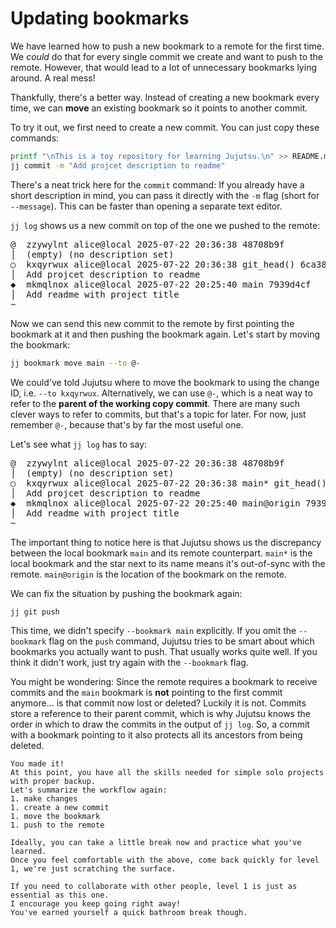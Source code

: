 # Updating bookmarks

We have learned how to push a new bookmark to a remote for the first time.
We _could_ do that for every single commit we create and want to push to the remote.
However, that would lead to a lot of unnecessary bookmarks lying around.
A real mess!

Thankfully, there's a better way.
Instead of creating a new bookmark every time, we can **move** an existing bookmark so it points to another commit.

To try it out, we first need to create a new commit.
You can just copy these commands:

```sh
printf "\nThis is a toy repository for learning Jujutsu.\n" >> README.md
jj commit -m "Add projcet description to readme"
```

There's a neat trick here for the `commit` command:
If you already have a short description in mind, you can pass it directly with the `-m` flag (short for `--message`).
This can be faster than opening a separate text editor.

`jj log` shows us a new commit on top of the one we pushed to the remote:

<!-- generated by aha script -->
<pre class="aha">
<span class="bold "></span><span class="bold green ">@</span>  <span class="bold "></span><span class="bold highlighted purple ">z</span><span class="bold highlighted dimgray ">zywylnt</span><span class="bold "> </span><span class="bold yellow ">alice@local</span><span class="bold "> </span><span class="bold highlighted cyan ">2025-07-22 20:36:38</span><span class="bold "> </span><span class="bold highlighted blue ">4</span><span class="bold highlighted dimgray ">8708b9f</span><span class="bold "></span>
│  <span class="bold "></span><span class="bold highlighted green ">(empty)</span><span class="bold "> </span><span class="bold highlighted green ">(no description set)</span><span class="bold "></span>
○  <span class="bold "></span><span class="bold purple ">k</span><span class="highlighted dimgray ">xqyrwux</span> <span class="yellow ">alice@local</span> <span class="cyan ">2025-07-22 20:36:38</span> <span class="green ">git_head()</span> <span class="bold "></span><span class="bold blue ">6</span><span class="highlighted dimgray ">ca38e90</span>
│  Add projcet description to readme
<span class="bold "></span><span class="bold highlighted cyan ">◆</span>  <span class="bold "></span><span class="bold purple ">m</span><span class="highlighted dimgray ">kmqlnox</span> <span class="yellow ">alice@local</span> <span class="cyan ">2025-07-22 20:25:40</span> <span class="purple ">main</span> <span class="bold "></span><span class="bold blue ">7</span><span class="highlighted dimgray ">939d4cf</span>
│  Add readme with project title
~
</pre>

Now we can send this new commit to the remote by first pointing the bookmark at it and then pushing the bookmark again.
Let's start by moving the bookmark:

```sh
jj bookmark move main --to @-
```

We could've told Jujutsu where to move the bookmark to using the change ID, i.e. `--to kxqyrwux`.
Alternatively, we can use `@-`, which is a neat way to refer to the **parent of the working copy commit**.
There are many such clever ways to refer to commits, but that's a topic for later.
For now, just remember `@-`, because that's by far the most useful one.

Let's see what `jj log` has to say:

<!-- generated by aha script -->
<pre class="aha">
<span class="bold "></span><span class="bold green ">@</span>  <span class="bold "></span><span class="bold highlighted purple ">z</span><span class="bold highlighted dimgray ">zywylnt</span><span class="bold "> </span><span class="bold yellow ">alice@local</span><span class="bold "> </span><span class="bold highlighted cyan ">2025-07-22 20:36:38</span><span class="bold "> </span><span class="bold highlighted blue ">4</span><span class="bold highlighted dimgray ">8708b9f</span><span class="bold "></span>
│  <span class="bold "></span><span class="bold highlighted green ">(empty)</span><span class="bold "> </span><span class="bold highlighted green ">(no description set)</span><span class="bold "></span>
○  <span class="bold "></span><span class="bold purple ">k</span><span class="highlighted dimgray ">xqyrwux</span> <span class="yellow ">alice@local</span> <span class="cyan ">2025-07-22 20:36:38</span> <span class="purple ">main*</span> <span class="green ">git_head()</span> <span class="bold "></span><span class="bold blue ">6</span><span class="highlighted dimgray ">ca38e90</span>
│  Add projcet description to readme
<span class="bold "></span><span class="bold highlighted cyan ">◆</span>  <span class="bold "></span><span class="bold purple ">m</span><span class="highlighted dimgray ">kmqlnox</span> <span class="yellow ">alice@local</span> <span class="cyan ">2025-07-22 20:25:40</span> <span class="purple ">main@origin</span> <span class="bold "></span><span class="bold blue ">7</span><span class="highlighted dimgray ">939d4cf</span>
│  Add readme with project title
~
</pre>

The important thing to notice here is that Jujutsu shows us the discrepancy between the local bookmark `main` and its remote counterpart.
`main*` is the local bookmark and the star next to its name means it's out-of-sync with the remote.
`main@origin` is the location of the bookmark on the remote.

We can fix the situation by pushing the bookmark again:

```sh
jj git push
```

This time, we didn't specify `--bookmark main` explicitly.
If you omit the `--bookmark` flag on the `push` command, Jujutsu tries to be smart about which bookmarks you actually want to push.
That usually works quite well.
If you think it didn't work, just try again with the `--bookmark` flag.

You might be wondering:
Since the remote requires a bookmark to receive commits and the `main` bookmark is **not** pointing to the first commit anymore... is that commit now lost or deleted?
Luckily it is not.
Commits store a reference to their parent commit, which is why Jujutsu knows the order in which to draw the commits in the output of `jj log`.
So, a commit with a bookmark pointing to it also protects all its ancestors from being deleted.

```admonish success title="You've completed Level 0 ! 🎉"
You made it!
At this point, you have all the skills needed for simple solo projects with proper backup.
Let's summarize the workflow again:
1. make changes
1. create a new commit
1. move the bookmark
1. push to the remote

Ideally, you can take a little break now and practice what you've learned.
Once you feel comfortable with the above, come back quickly for level 1, we're just scratching the surface.

If you need to collaborate with other people, level 1 is just as essential as this one.
I encourage you keep going right away!
You've earned yourself a quick bathroom break though.
```
